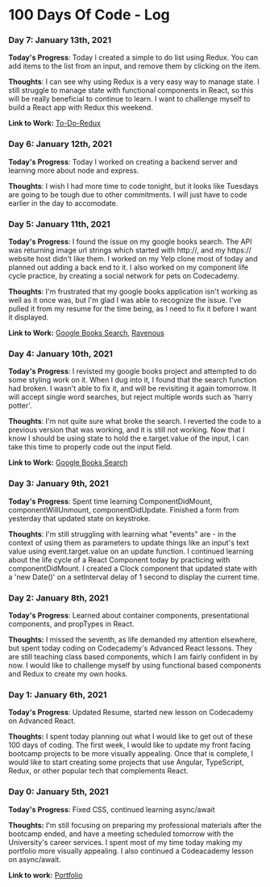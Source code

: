 # 100 Days Of Code - Log

### Day 7: January 13th, 2021

**Today's Progress**: Today I created a simple to do list using Redux. You can add items to the list from an input, and remove them by clicking on the item.

**Thoughts**: I can see why using Redux is a very easy way to manage state. I still struggle to manage state with functional components in React, so this will be really beneficial to continue to learn. I want to challenge myself to build a React app with Redux this weekend.

**Link to Work:** [To-Do-Redux](https://github.com/TomOverland/To-Do-Redux)

### Day 6: January 12th, 2021

**Today's Progress**: Today I worked on creating a backend server and learning more about node and express.

**Thoughts**: I wish I had more time to code tonight, but it looks like Tuesdays are going to be tough due to other commitments. I will just have to code earlier in the day to accomodate.

### Day 5: January 11th, 2021

**Today's Progress**: I found the issue on my google books search. The API was returning image url strings which started with http://, and my https:// website host didn't like them. I worked on my Yelp clone most of today and planned out adding a back end to it. I also worked on my component life cycle practice, by creating a social network for pets on Codecademy.

**Thoughts**: I'm frustrated that my google books application isn't working as well as it once was, but I'm glad I was able to recognize the issue. I've pulled it from my resume for the time being, as I need to fix it before I want it displayed.

**Link to Work:** [Google Books Search](https://damp-shelf-31146.herokuapp.com/), [Ravenous](https://github.com/TomOverland/ravenous)

### Day 4: January 10th, 2021

**Today's Progress**: I revisted my google books project and attempted to do some styling work on it. When I dug into it, I found that the search function had broken. I wasn't able to fix it, and will be revisiting it again tomorrow. It will accept single word searches, but reject multiple words such as 'harry potter'.

**Thoughts**: I'm not quite sure what broke the search. I reverted the code to a previous version that was working, and it is still not working. Now that I know I should be using state to hold the e.target.value of the input, I can take this time to properly code out the input field.

**Link to Work:** [Google Books Search](https://damp-shelf-31146.herokuapp.com/)

### Day 3: January 9th, 2021

**Today's Progress**: Spent time learning ComponentDidMount, componentWillUnmount, componentDidUpdate. Finished a form from yesterday that updated state on keystroke.

**Thoughts**: I'm still struggling with learning what "events" are - in the context of using them as parameters to update things like an input's text value using event.target.value on an update function. I continued learning about the life cycle of a React Component today by practicing with componentDidMount. I created a Clock component that updated state with a 'new Date()' on a setInterval delay of 1 second to display the current time.

### Day 2: January 8th, 2021

**Today's Progress**: Learned about container components, presentational components, and propTypes in React.

**Thoughts:** I missed the seventh, as life demanded my attention elsewhere, but spent today coding on Codecademy's Advanced React lessons. They are still teaching class based components, which I am fairly confident in by now. I would like to challenge myself by using functional based components and Redux to create my own hooks.

### Day 1: January 6th, 2021

**Today's Progress**: Updated Resume, started new lesson on Codecademy on Advanced React.

**Thoughts:** I spent today planning out what I would like to get out of these 100 days of coding. The first week, I would like to update my front facing bootcamp projects to be more visually appealing. Once that is complete, I would like to start creating some projects that use Angular, TypeScript, Redux, or other popular tech that complements React.

### Day 0: January 5th, 2021

**Today's Progress**: Fixed CSS, continued learning async/await

**Thoughts:** I'm still focusing on preparing my professional materials after the bootcamp ended, and have a meeting scheduled tomorrow with the University's career services. I spent most of my time today making my portfolio more visually appealing. I also continued a Codeacademy lesson on async/await.

**Link to work:** [Portfolio](https://www.tomoverland.com)

<!-- ### Day 0: February 30, 2016 (Example 1)
##### (delete me or comment me out)

**Today's Progress**: Fixed CSS, worked on canvas functionality for the app.

**Thoughts:** I really struggled with CSS, but, overall, I feel like I am slowly getting better at it. Canvas is still new for me, but I managed to figure out some basic functionality.

**Link to work:** [Calculator App](http://www.example.com)

### Day 0: February 30, 2016 (Example 2)
##### (delete me or comment me out)

**Today's Progress**: Fixed CSS, worked on canvas functionality for the app.

**Thoughts**: I really struggled with CSS, but, overall, I feel like I am slowly getting better at it. Canvas is still new for me, but I managed to figure out some basic functionality.

**Link(s) to work**: [Calculator App](http://www.example.com)


### Day 1: June 27, Monday

**Today's Progress**: I've gone through many exercises on FreeCodeCamp.

**Thoughts** I've recently started coding, and it's a great feeling when I finally solve an algorithm challenge after a lot of attempts and hours spent.

**Link(s) to work**
1. [Find the Longest Word in a String](https://www.freecodecamp.com/challenges/find-the-longest-word-in-a-string)
2. [Title Case a Sentence](https://www.freecodecamp.com/challenges/title-case-a-sentence) -->
